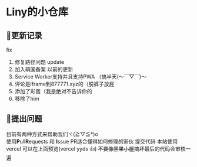 # Liny的小仓库  
## 🌵更新记录
fix
 1. 修复路径问题
update
 2. 加入萌国备案
以前的更新
 1. Service Worker支持并且支持PWA （搞半天(～￣▽￣)～
 2. 评论是iframe到877771.xyz的（脱裤子放屁
 3. 添加了彩蛋（我是绝对不告诉你的
 4. 移除了him
## 💁提出问题
目前有两种方式来帮助我们ヾ(≧▽≦*)o  
使用**P**ull**R**equests 和 **I**ssue
PR适合懂得如何修理的家伙 提交代码 本站使用vercel 可以在上面预览(vercel yyds 👍) ~~不要像黑果小屋搞坏~~最后的代码会审核一遍  





